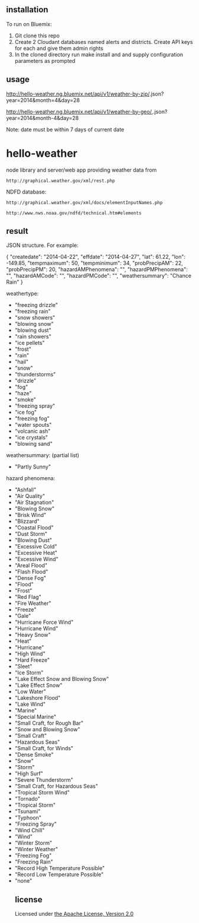 installation
--------------------------------------------------------------------------------

To run on Bluemix:

1. Git clone this repo
2. Create 2 Cloudant databases named alerts and districts. Create API keys for each and give them admin rights
3. In the cloned directory run make install and and supply configuration parameters as prompted

usage
--------------------------------------------------------------------------------

http://hello-weather.ng.bluemix.net/api/v1/weather-by-zip/<zip>.json?year=2014&month=4&day=28 

http://hello-weather.ng.bluemix.net/api/v1/weather-by-geo/<lat>,<lon>.json?year=2014&month-4&day=28

Note:  date must be within 7 days of current date 

hello-weather
================================================================================

node library and server/web app providing weather data from 

	http://graphical.weather.gov/xml/rest.php

NDFD database: 

	http://graphical.weather.gov/xml/docs/elementInputNames.php

	http://www.nws.noaa.gov/ndfd/technical.htm#elements

result
--------------------------------------------------------------------------------
JSON structure.  For example:  

{
  "createdate": "2014-04-22",
  "effdate": "2014-04-27",
  "lat": 61.22,
  "lon": -149.85,
  "tempmaximum": 50,
  "tempminimum": 34,
  "probPrecipAM": 22,
  "probPrecipPM": 20,
  "hazardAMPhenomena": "",
  "hazardPMPhenomena": "",
  "hazardAMCode": "",
  "hazardPMCode": "",
  "weathersummary": "Chance Rain"
}

weathertype:  

<ul>
<li>"freezing drizzle"</li>
<li>"freezing rain"</li>
<li>"snow showers"</li>
<li>"blowing snow"</li>
<li>"blowing dust"</li>
<li>"rain showers"</li>
<li>"ice pellets"</li>
<li>"frost"</li>
<li>"rain"</li>
<li>"hail"</li>
<li>"snow"</li>
<li>"thunderstorms"</li>
<li>"drizzle"</li>
<li>"fog"</li>
<li>"haze"</li>
<li>"smoke"</li>
<li>"freezing spray"</li>
<li>"ice fog"</li>
<li>"freezing fog"</li>
<li>"water spouts"</li>
<li>"volcanic ash"</li>
<li>"ice crystals"</li>
<li>"blowing sand"</li>
</ul>

weathersummary:  (partial list)

<ul>
<li>"Partly Sunny"</li>
</ul>

hazard phenomena:

<ul>
<li>"Ashfall"</li>
<li>"Air Quality"</li>
<li>"Air Stagnation"</li>
<li>"Blowing Snow"</li>
<li>"Brisk Wind"</li>
<li>"Blizzard"</li>
<li>"Coastal Flood"</li>
<li>"Dust Storm"</li>
<li>"Blowing Dust"</li>
<li>"Excessive Cold"</li>
<li>"Excessive Heat"</li>
<li>"Excessive Wind"</li>
<li>"Areal Flood"</li>
<li>"Flash Flood"</li>
<li>"Dense Fog"</li>
<li>"Flood"</li>
<li>"Frost"</li>
<li>"Red Flag"</li>
<li>"Fire Weather"</li>
<li>"Freeze"</li>
<li>"Gale"</li>
<li>"Hurricane Force Wind"</li>
<li>"Hurricane Wind"</li>
<li>"Heavy Snow"</li>
<li>"Heat"</li>
<li>"Hurricane"</li>
<li>"High Wind"</li>
<li>"Hard Freeze"</li>
<li>"Sleet"</li>
<li>"Ice Storm"</li>
<li>"Lake Effect Snow and Blowing Snow"</li>
<li>"Lake Effect Snow"</li>
<li>"Low Water"</li>
<li>"Lakeshore Flood"</li>
<li>"Lake Wind"</li>
<li>"Marine"</li>
<li>"Special Marine"</li>
<li>"Small Craft, for Rough Bar"</li>
<li>"Snow and Blowing Snow"</li>
<li>"Small Craft"</li>
<li>"Hazardous Seas"</li>
<li>"Small Craft, for Winds"</li>
<li>"Dense Smoke"</li>
<li>"Snow"</li>
<li>"Storm"</li>
<li>"High Surf"</li>
<li>"Severe Thunderstorm"</li>
<li>"Small Craft, for Hazardous Seas"</li>
<li>"Tropical Storm Wind"</li>
<li>"Tornado"</li>
<li>"Tropical Storm"</li>
<li>"Tsunami"</li>
<li>"Typhoon"</li>
<li>"Freezing Spray"</li>
<li>"Wind Chill"</li>
<li>"Wind"</li>
<li>"Winter Storm"</li>
<li>"Winter Weather"</li>
<li>"Freezing Fog"</li>
<li>"Freezing Rain"</li>
<li>"Record High Temperature Possible"</li>
<li>"Record Low Temperature Possible"</li>
<li>"none"</li>
</li>


license
--------------------------------------------------------------------------------

Licensed under [the Apache License, Version 2.0](http://www.apache.org/licenses/LICENSE-2.0.html)
